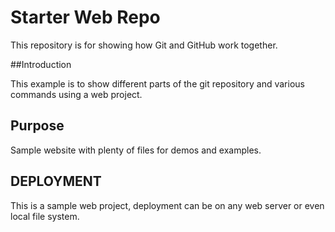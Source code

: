  # Starter Web Repo

 This repository is for showing how Git and GitHub work together.

 ##Introduction

 This example is to show different parts of the git repository and various commands using a web project.
 
 ## Purpose

 Sample website with plenty of files for demos and examples.

 ## DEPLOYMENT
 
 This is a sample web project, deployment can be on any web server or even local file system.

